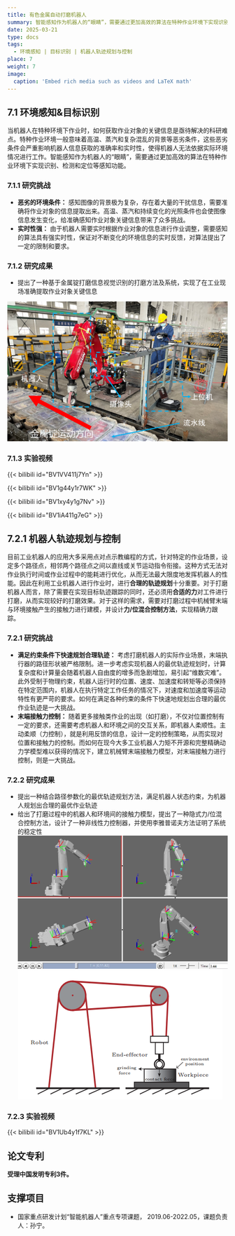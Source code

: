 ```yaml
---
title: 有色金属自动打磨机器人
summary: 智能感知作为机器人的“眼睛”，需要通过更加高效的算法在特种作业环境下实现识别、检测和定位等感知功能.
date: 2025-03-21
type: docs
tags:
  - 环境感知 | 目标识别 | 机器人轨迹规划与控制
place: 7
weight: 7
image:
  caption: 'Embed rich media such as videos and LaTeX math'
---
```

## 7.1 环境感知&目标识别

当机器人在特种环境下作业时，如何获取作业对象的关键信息是亟待解决的科研难点。特种作业环境一般意味着高温、蒸汽和复杂混乱的背景等恶劣条件，这些恶劣条件会严重影响机器人信息获取的准确率和实时性，使得机器人无法依据实际环境情况进行工作。智能感知作为机器人的“眼睛”，需要通过更加高效的算法在特种作业环境下实现识别、检测和定位等感知功能。

### 7.1.1 研究挑战

- **恶劣的环境条件：** 感知图像的背景极为复杂，存在着大量的干扰信息，需要准确将作业对象的信息提取出来。高温、蒸汽和持续变化的光照条件也会使图像信息发生变化，给准确感知作业对象关键信息带来了众多挑战。
- **实时性强：** 由于机器人需要实时根据作业对象的信息进行作业调整，需要感知的算法具有强实时性，保证对不断变化的环境信息的实时反馈，对算法提出了一定的限制和要求。

### 7.1.2 研究成果

- 提出了一种基于金属锭打磨信息视觉识别的打磨方法及系统，实现了在工业现场准确提取作业对象关键信息

![例图](featured.jpg)

### 7.1.3 实验视频

{{< bilibili id="BV1VV411j7Yn" >}}

{{< bilibili id="BV1g44y1r7WK" >}}

{{< bilibili id="BV1xy4y1g7Nv" >}}

{{< bilibili id="BV1iA411g7eG" >}}

## 7.2.1 机器人轨迹规划与控制

目前工业机器人的应用大多采用点对点示教编程的方式，针对特定的作业场景，设定多个路径点，相邻两个路径点之间以直线或关节运动指令衔接。这种方式无法对作业执行时间或作业过程中的能耗进行优化，从而无法最大限度地发挥机器人的性能。因此在利用工业机器人进行作业时，进行**合理的轨迹规划**十分重要。对于打磨机器人而言，除了需要在实现目标轨迹跟踪的同时，还必须用**合适的力**对工件进行打磨，从而实现较好的打磨效果。对于这样的需求，需要对打磨过程中机械臂末端与环境接触产生的接触力进行建模，并设计**力/位混合控制方法**，实现精确力跟踪。

### 7.2.1 研究挑战

- **满足约束条件下快速规划合理轨迹：** 考虑打磨机器人的实际作业场景，末端执行器的路径形状被严格限制。进一步考虑实现机器人的最优轨迹规划时，计算复杂度和计算量会随着机器人自由度的增多而急剧增加，易引起“维数灾难”。此外受制于物理约束，机器人运行时的位置、速度、加速度和转矩等必须保持在特定范围内，机器人在执行特定工作任务的情况下，对速度和加速度等运动特性有更严苛的要求。如何在满足各种约束的条件下快速地规划出合理的最优作业轨迹是一大挑战。
- **末端接触力控制：** 随着更多接触类作业的出现（如打磨），不仅对位置控制有一定的要求，还需要考虑机器人和环境之间的交互关系，即机器人柔顺性。主动柔顺（力控制），就是利用反馈的信息，设计一定的控制策略，从而实现对位置和接触力的控制。而如何在现今大多工业机器人力矩不开源和完整精确动力学模型难以获得的情况下，建立机械臂末端接触力模型，对末端接触力进行控制，则是一大挑战。

### 7.2.2 研究成果

- 提出一种结合路径参数化的最优轨迹规划方法，满足机器人状态约束，为机器人规划出合理的最优作业轨迹
- 给出了打磨过程中的机器人和环境间的接触力模型，提出了一种隐式力/位混合控制方法，设计了一种非线性力控制器，并使用李雅普诺夫方法证明了系统的稳定性
![例图1](例图1.png)
![例图2](例图2.png)

### 7.2.3 实验视频

{{< bilibili id="BV1Ub4y1f7KL" >}}

## 论文专利

**受理中国发明专利3件。**

## 支撑项目

- 国家重点研发计划“智能机器人”重点专项课题， 2019.06-2022.05，课题负责人：孙宁。
